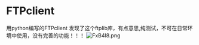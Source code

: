 # FTPclient
用python编写的FTPclient
发现了这个ftplib库，有点意思,纯测试，不可在日常环境中使用，没有完善的功能！！！
![FxB4l8.png](https://s2.ax1x.com/2019/01/14/FxB4l8.png)
